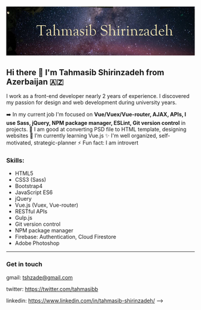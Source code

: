 ![image](./github-image.jpg)
## Hi there 👋 I'm Tahmasib Shirinzadeh from Azerbaijan :azerbaijan:

I work as a front-end developer nearly 2 years of experience. I discovered my passion for design and web development during university years.

➡️ In my current job I'm focused on **Vue/Vuex/Vue-router, AJAX, APIs, I use Sass, jQuery, NPM package manager, ESLint, Git version control** in projects. 
🔗 I am good at converting PSD file to HTML template, designing websites 
🌱 I’m currently learning Vue.js
✨ I'm well organized, self-motivated, strategic-planner
⚡ Fun fact: I am introvert

### Skills:

- HTML5
- CSS3 (Sass)
- Bootstrap4
- JavaScript ES6
- jQuery
- Vue.js (Vuex, Vue-router)
- RESTful APIs
- Gulp.js
- Git version control
- NPM package manager
- Firebase: Authentication, Cloud Firestore
- Adobe Photoshop

---

### Get in touch

gmail: tshzade@gmail.com

twitter: https://twitter.com/tahmasibb

linkedin: https://www.linkedin.com/in/tahmasib-shirinzadeh/
-->

<!--
**shirinzadeh/shirinzadeh** is a ✨ _special_ ✨ repository because its `README.md` (this file) appears on your GitHub profile.


